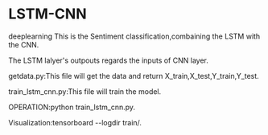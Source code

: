 # LSTM-CNN
deeplearning
This is the Sentiment classification,combaining the LSTM with the CNN.

The LSTM lalyer's outpouts regards the inputs of CNN layer.

getdata.py:This file will get the data and return X_train,X_test,Y_train,Y_test.

train_lstm_cnn.py:This file will train the model.

OPERATION:python train_lstm_cnn.py.

Visualization:tensorboard --logdir train/.

